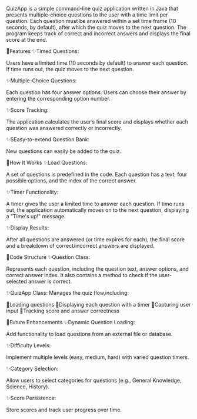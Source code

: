 QuizApp is a simple command-line quiz application written in Java that presents multiple-choice questions to the user with a time limit per question. Each question must be answered within a set time frame (10 seconds, by default), after which the quiz moves to the next question. The program keeps track of correct and incorrect answers and displays the final score at the end.

🚀Features
✨Timed Questions: 

Users have a limited time (10 seconds by default) to answer each question. If time runs out, the quiz moves to the next question.

✨Multiple-Choice Questions: 

Each question has four answer options. Users can choose their answer by entering the corresponding option number.

✨Score Tracking: 

The application calculates the user’s final score and displays whether each question was answered correctly or incorrectly.

✨SEasy-to-extend Question Bank: 

New questions can easily be added to the quiz.

🚀How It Works
✨Load Questions: 

A set of questions is predefined in the code. Each question has a text, four possible options, and the index of the correct answer.

✨Timer Functionality: 

A timer gives the user a limited time to answer each question. If time runs out, the application automatically moves on to the next question, displaying a "Time's up!" message.

✨Display Results: 

After all questions are answered (or time expires for each), the final score and a breakdown of correct/incorrect answers are displayed.

🚀Code Structure
✨Question Class: 

Represents each question, including the question text, answer options, and correct answer index. It also contains a method to check if the user-selected answer is correct.

✨QuizApp Class: Manages the quiz flow,including:

📝Loading questions
📝Displaying each question with a timer
📝Capturing user input
📝Tracking score and answer correctness

🚀Future Enhancements
✨Dynamic Question Loading: 

Add functionality to load questions from an external file or database.

✨Difficulty Levels: 

Implement multiple levels (easy, medium, hard) with varied question timers.

✨Category Selection: 

Allow users to select categories for questions (e.g., General Knowledge, Science, History).

✨Score Persistence: 

Store scores and track user progress over time.
